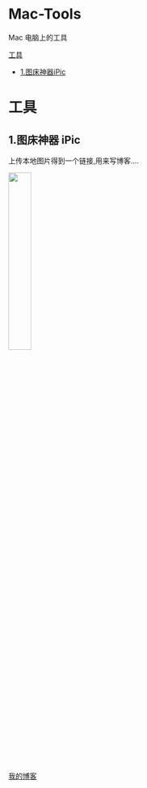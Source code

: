 # Mac-Tools
Mac 电脑上的工具

[工具](#工具)
- [1.图床神器iPic](##1.图床神器iPic)

# 工具
## 1.图床神器 iPic

上传本地图片得到一个链接,用来写博客....

<img src="https://ws4.sinaimg.cn/large/006tNc79gy1fiuvdo0t0hj30dg0co0t3.jpg" width=30% />


[我的博客](http://blog.csdn.net/guodongxiaren) 
